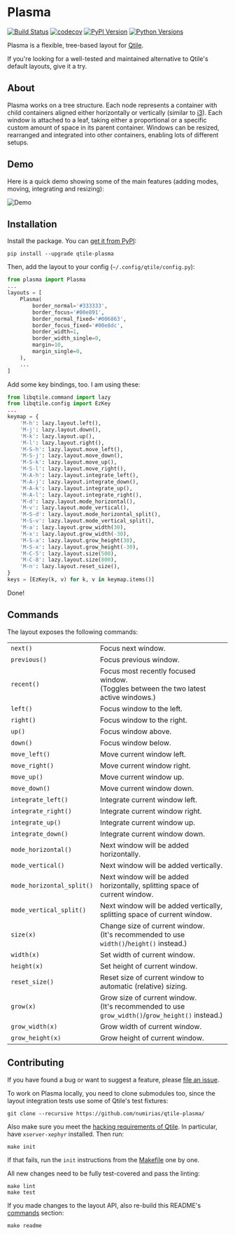 # Plasma

[![Build Status](https://travis-ci.org/numirias/qtile-plasma.svg?branch=master)](https://travis-ci.org/numirias/qtile-plasma)
[![codecov](https://codecov.io/gh/numirias/qtile-plasma/branch/master/graph/badge.svg)](https://codecov.io/gh/numirias/qtile-plasma)
[![PyPI Version](https://img.shields.io/pypi/v/qtile-plasma.svg)](https://pypi.python.org/pypi/qtile-plasma)
[![Python Versions](https://img.shields.io/pypi/pyversions/qtile-plasma.svg)](https://pypi.python.org/pypi/qtile-plasma)

Plasma is a flexible, tree-based layout for [Qtile](https://github.com/qtile/qtile/).

If you're looking for a well-tested and maintained alternative to Qtile's default layouts, give it a try.

## About

Plasma works on a tree structure. Each node represents a container with child containers aligned either horizontally or vertically (similar to [i3](https://i3wm.org/)). Each window is attached to a leaf, taking either a proportional or a specific custom amount of space in its parent container. Windows can be resized, rearranged and integrated into other containers, enabling lots of different setups.

## Demo

Here is a quick demo showing some of the main features (adding modes, moving, integrating and resizing):

![Demo](https://i.imgur.com/N3CMonP.gif)

## Installation

Install the package. You can [get it from PyPI](https://pypi.python.org/pypi/qtile-plasma/):

```
pip install --upgrade qtile-plasma
```

Then, add the layout to your config (`~/.config/qtile/config.py`):

```python
from plasma import Plasma
...
layouts = [
    Plasma(
        border_normal='#333333',
        border_focus='#00e891',
        border_normal_fixed='#006863',
        border_focus_fixed='#00e8dc',
        border_width=1,
        border_width_single=0,
        margin=10,
        margin_single=0,
    ),
    ...
]
```

Add some key bindings, too. I am using these:

```python
from libqtile.command import lazy
from libqtile.config import EzKey
...
keymap = {
    'M-h': lazy.layout.left(),
    'M-j': lazy.layout.down(),
    'M-k': lazy.layout.up(),
    'M-l': lazy.layout.right(),
    'M-S-h': lazy.layout.move_left(),
    'M-S-j': lazy.layout.move_down(),
    'M-S-k': lazy.layout.move_up(),
    'M-S-l': lazy.layout.move_right(),
    'M-A-h': lazy.layout.integrate_left(),
    'M-A-j': lazy.layout.integrate_down(),
    'M-A-k': lazy.layout.integrate_up(),
    'M-A-l': lazy.layout.integrate_right(),
    'M-d': lazy.layout.mode_horizontal(),
    'M-v': lazy.layout.mode_vertical(),
    'M-S-d': lazy.layout.mode_horizontal_split(),
    'M-S-v': lazy.layout.mode_vertical_split(),
    'M-a': lazy.layout.grow_width(30),
    'M-x': lazy.layout.grow_width(-30),
    'M-S-a': lazy.layout.grow_height(30),
    'M-S-x': lazy.layout.grow_height(-30),
    'M-C-5': lazy.layout.size(500),
    'M-C-8': lazy.layout.size(800),
    'M-n': lazy.layout.reset_size(),
}
keys = [EzKey(k, v) for k, v in keymap.items()]
```

Done!

## Commands

The layout exposes the following commands:

<!--commands-start-->
<table>
  <tr>
    <td><code>next()</code></td>
    <td>Focus next window.</td>
  </tr>
  <tr>
    <td><code>previous()</code></td>
    <td>Focus previous window.</td>
  </tr>
  <tr>
    <td><code>recent()</code></td>
    <td>Focus most recently focused window.<br>
(Toggles between the two latest active windows.)</td>
  </tr>
  <tr>
    <td><code>left()</code></td>
    <td>Focus window to the left.</td>
  </tr>
  <tr>
    <td><code>right()</code></td>
    <td>Focus window to the right.</td>
  </tr>
  <tr>
    <td><code>up()</code></td>
    <td>Focus window above.</td>
  </tr>
  <tr>
    <td><code>down()</code></td>
    <td>Focus window below.</td>
  </tr>
  <tr>
    <td><code>move_left()</code></td>
    <td>Move current window left.</td>
  </tr>
  <tr>
    <td><code>move_right()</code></td>
    <td>Move current window right.</td>
  </tr>
  <tr>
    <td><code>move_up()</code></td>
    <td>Move current window up.</td>
  </tr>
  <tr>
    <td><code>move_down()</code></td>
    <td>Move current window down.</td>
  </tr>
  <tr>
    <td><code>integrate_left()</code></td>
    <td>Integrate current window left.</td>
  </tr>
  <tr>
    <td><code>integrate_right()</code></td>
    <td>Integrate current window right.</td>
  </tr>
  <tr>
    <td><code>integrate_up()</code></td>
    <td>Integrate current window up.</td>
  </tr>
  <tr>
    <td><code>integrate_down()</code></td>
    <td>Integrate current window down.</td>
  </tr>
  <tr>
    <td><code>mode_horizontal()</code></td>
    <td>Next window will be added horizontally.</td>
  </tr>
  <tr>
    <td><code>mode_vertical()</code></td>
    <td>Next window will be added vertically.</td>
  </tr>
  <tr>
    <td><code>mode_horizontal_split()</code></td>
    <td>Next window will be added horizontally, splitting space of current
window.</td>
  </tr>
  <tr>
    <td><code>mode_vertical_split()</code></td>
    <td>Next window will be added vertically, splitting space of current
window.</td>
  </tr>
  <tr>
    <td><code>size(x)</code></td>
    <td>Change size of current window.<br>
(It's recommended to use <code>width()</code>/<code>height()</code> instead.)</td>
  </tr>
  <tr>
    <td><code>width(x)</code></td>
    <td>Set width of current window.</td>
  </tr>
  <tr>
    <td><code>height(x)</code></td>
    <td>Set height of current window.</td>
  </tr>
  <tr>
    <td><code>reset_size()</code></td>
    <td>Reset size of current window to automatic (relative) sizing.</td>
  </tr>
  <tr>
    <td><code>grow(x)</code></td>
    <td>Grow size of current window.<br>
(It's recommended to use <code>grow_width()</code>/<code>grow_height()</code> instead.)</td>
  </tr>
  <tr>
    <td><code>grow_width(x)</code></td>
    <td>Grow width of current window.</td>
  </tr>
  <tr>
    <td><code>grow_height(x)</code></td>
    <td>Grow height of current window.</td>
  </tr>
</table>
<!--commands-end-->

## Contributing

If you have found a bug or want to suggest a feature, please [file an issue](https://github.com/numirias/qtile-plasma/issues/new).


To work on Plasma locally, you need to clone submodules too, since the layout integration tests use some of Qtile's test fixtures:

```
git clone --recursive https://github.com/numirias/qtile-plasma/
```

Also make sure you meet the [hacking requirements of Qtile](http://docs.qtile.org/en/latest/manual/hacking.html). In particular, have `xserver-xephyr` installed. Then run:

```
make init
```

If that fails, run the `init` instructions from the [Makefile](https://github.com/numirias/qtile-plasma/blob/master/Makefile) one by one.

All new changes need to be fully test-covered and pass the linting:

```
make lint
make test
```

If you made changes to the layout API, also re-build this README's [commands](#commands) section:

```
make readme
```
